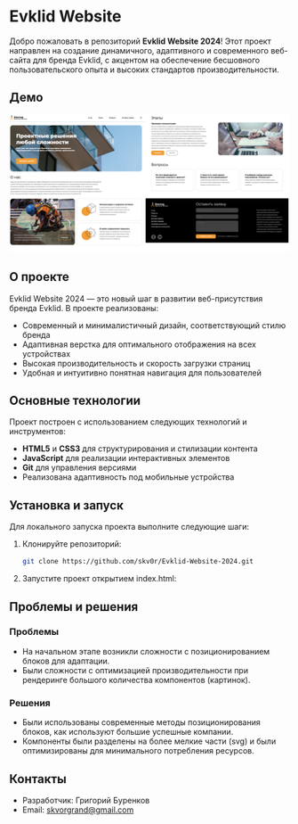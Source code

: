 # Evklid Website

Добро пожаловать в репозиторий **Evklid Website 2024**! Этот проект направлен на создание динамичного, адаптивного и современного веб-сайта для бренда Evklid, с акцентом на обеспечение бесшовного пользовательского опыта и высоких стандартов производительности.

## Демо

![Скриншот сайта](screenshots/evklid-fullscreen.png)

## О проекте

Evklid Website 2024 — это новый шаг в развитии веб-присутствия бренда Evklid. В проекте реализованы:

- Современный и минималистичный дизайн, соответствующий стилю бренда
- Адаптивная верстка для оптимального отображения на всех устройствах
- Высокая производительность и скорость загрузки страниц
- Удобная и интуитивно понятная навигация для пользователей

## Основные технологии

Проект построен с использованием следующих технологий и инструментов:

- **HTML5** и **CSS3** для структурирования и стилизации контента
- **JavaScript** для реализации интерактивных элементов
- **Git** для управления версиями
- Реализована адаптивность под мобильные устройства

## Установка и запуск

Для локального запуска проекта выполните следующие шаги:

1. Клонируйте репозиторий:
   ```bash
   git clone https://github.com/skv0r/Evklid-Website-2024.git

2. Запустите проект открытием index.html:

## Проблемы и решения
### Проблемы
- На начальном этапе возникли сложности с позиционированием блоков для адаптации.
- Были сложности с оптимизацией производительности при рендеринге большого количества компонентов (картинок).

### Решения
- Были использованы современные методы позиционирования блоков, как используют большие успешные компании.
- Компоненты были разделены на более мелкие части (svg) и были оптимизированы для минимального потребления ресурсов.

## Контакты
- Разработчик: Григорий Буренков
- Email: [skvorgrand@gmail.com](mailto:skvorgrand@gmail.com)
